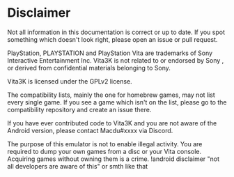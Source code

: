 # Disclaimer

Not all information in this documentation is correct or up to date. If you spot something which doesn't look right, please open an issue or pull request.

PlayStation, PLAYSTATION and PlayStation Vita are trademarks of Sony Interactive Entertainment Inc. Vita3K is not related to or endorsed by Sony , or derived from confidential materials belonging to Sony.

Vita3K is licensed under the GPLv2 license.

The compatibility lists, mainly the one for homebrew games, may not list every single game. If you see a game which isn't on the list, please go to the compatibility repository and create an issue there.

If you have ever contributed code to Vita3K and you are not aware of the Android version, please contact Macdu#xxxx via Discord.

The purpose of this emulator is not to enable illegal activity. You are required to dump your own games from a disc or your Vita console. Acquiring games without owning them is a crime.
!android disclaimer "not all developers are aware of this" or smth like that
